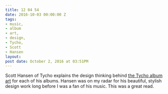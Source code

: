 ```yaml
---
title: 12 04 54
date: 2016-10-03 00:00:00 Z
tags:
- music,
- album
- art,
- design,
- Tycho,
- Scott
- Hansen
layout: 
post date: October 2, 2016 at 03:51PM
---
```


Scott Hansen of Tycho explains the design thinking behind [the Tycho album art](http://blog.iso50.com/34853/epoch-artwork-lineage/) for each of his albums. Hansen was on my radar for his beautiful, stylish design work long before I was a fan of his music. This was a great read.
 
